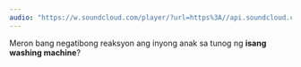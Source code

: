 ```yaml
---
audio: "https://w.soundcloud.com/player/?url=https%3A//api.soundcloud.com/tracks/1406300536%3Fsecret_token%3Ds-h2ztCY4slbN&color=%23ff5500&auto_play=true&hide_related=false&show_comments=true&show_user=true&show_reposts=false&show_teaser=true&visual=true"
---
```


Meron bang negatibong reaksyon ang inyong anak sa tunog ng <strong>isang washing machine</strong>?